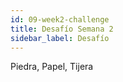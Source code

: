 ```yaml
---
id: 09-week2-challenge
title: Desafío Semana 2
sidebar_label: Desafío 
---
```

Piedra, Papel, Tijera